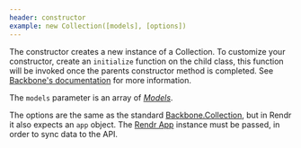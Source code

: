 ```yaml
---
header: constructor
example: new Collection([models], [options])
---
```


The constructor creates a new instance of a Collection.  To customize your constructor, create an `initialize` function on the child class, this function will be invoked once the parents constructor method is completed. See [Backbone's documentation](http://backbonejs.org#Collection-constructor) for more information.

The `models` parameter is an array of [*Models*](/model).

The options are the same as the standard [Backbone.Collection](http://backbonejs.org#Collection-constructor), but in Rendr it also expects an `app` object.  The [Rendr App](/app) instance must be passed, in order to sync data to the API.

